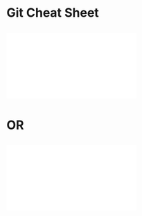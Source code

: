 # Git Cheat Sheet
## ![Check out the git-cheat-sheet](Git-Cheat-Sheet.pdf)

# OR

## ![Click here to download the Git-cheat-Sheet](Git-Cheat-Sheet.pdf?raw=true)

